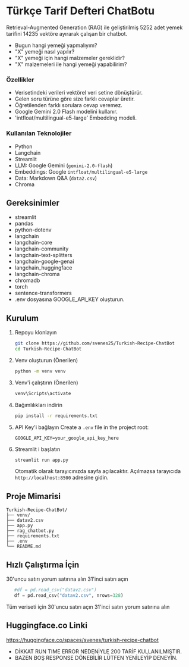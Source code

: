 # Türkçe Tarif Defteri ChatBotu

Retrieval-Augmented Generation (RAG) ile geliştirilmiş 5252 adet yemek tarifini 14235 vektöre ayırarak çalışan bir chatbot.
- Bugun hangi yemeği yapmalıyım?
- "X" yemeği nasıl yapılır?
- "X" yemeği için hangi malzemeler gereklidir?
- "X" malzemeleri ile hangi yemeği yapabilirim?

### Özellikler
- Verisetindeki verileri vektörel veri setine dönüştürür.
- Gelen soru türüne göre size farklı cevaplar üretir. 
- Öğretilenden farklı sorulara cevap veremez.
- Google Gemini 2.0 Flash modelini kullanır.
- 'intfloat/multilingual-e5-large' Embedding modeli.

### Kullanılan Teknolojiler
- Python
- Langchain
- Streamlit
- LLM: Google Gemini (`gemini-2.0-flash`)
- Embeddings: Google `intfloat/multilingual-e5-large`
- Data: Markdown Q&A (`data2.csv`)
- Chroma

## Gereksinimler
- streamlit
- pandas
- python-dotenv
- langchain
- langchain-core
- langchain-community
- langchain-text-splitters
- langchain-google-genai
- langchain_huggingface
- langchain-chroma
- chromadb
- torch
- sentence-transformers
- .env dosyasına GOOGLE_API_KEY oluşturun.

## Kurulum
1. Repoyu klonlayın
   ```bash
   git clone https://github.com/svenes25/Turkish-Recipe-ChatBot
   cd Turkish-Recipe-ChatBot
   ```
2. Venv oluşturun (Önerilen)
   ```bash
   python -m venv venv
   ```
3. Venv'i çalıştırın (Önerilen)
   ```bash
   venv\Scripts\activate
   ```

4. Bağımlılıkları indirin
   ```bash
   pip install -r requirements.txt
   ```

5. API Key'i bağlayın
   Create a `.env` file in the project root:
   ```
   GOOGLE_API_KEY=your_google_api_key_here
   ```

6. Streamlit i başlatın
   ```bash
   streamlit run app.py
   ```
   Otomatik olarak tarayıcınızda sayfa açılacaktır.
   Açılmazsa tarayıcıda `http://localhost:8500` adresine gidin.

## Proje Mimarisi
```
Turkish-Recipe-ChatBot/
├── venv/
├── datav2.csv        
├── app.py                    
├── rag_chatbot.py       
├── requirements.txt          
├── .env                      
└── README.md                
```

## Hızlı Çalıştırma İçin
30'uncu satırı yorum satırına alın
31'inci satırı açın
```python
   #df = pd.read_csv("datav2.csv")
   df = pd.read_csv("datav2.csv", nrows=328)
```
Tüm veriseti için 
30'uncu satırı açın
31'inci satırı yorum satırına alın

## Huggingface.co Linki
https://huggingface.co/spaces/svenes/turkish-recipe-chatbot
 
- DİKKAT RUN TIME ERROR NEDENİYLE 200 TARİF KULLANILMIŞTIR.
- BAZEN BOŞ RESPONSE DÖNEBİLİR LÜTFEN YENİLEYİP DENEYİN.

